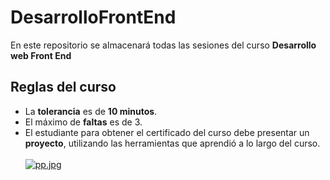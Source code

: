 # DesarrolloFrontEnd
En este repositorio se almacenará todas las sesiones del curso **Desarrollo web Front End** 
<br>

## Reglas del curso 
- La **tolerancia** es de **10 minutos**.
- El máximo de **faltas** es de 3.
- El estudiante para obtener el certificado del curso debe presentar un **proyecto**, utilizando las herramientas que aprendió a lo largo del curso.
<br><br>
[![pp.jpg](https://i.postimg.cc/ZnbkWyrr/pp.jpg)](https://postimg.cc/MMF34H3T)
